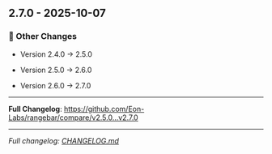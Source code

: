 
## 2.7.0 - 2025-10-07


### 📝 Other Changes

- Version 2.4.0 → 2.5.0

- Version 2.5.0 → 2.6.0

- Version 2.6.0 → 2.7.0



---
**Full Changelog**: https://github.com/Eon-Labs/rangebar/compare/v2.5.0...v2.7.0


---
*Full changelog: [CHANGELOG.md](https://github.com/Eon-Labs/claude-config/blob/v2.7.0/CHANGELOG.md)*
